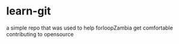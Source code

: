 # learn-git

a simple repo that was used to help forloopZambia get comfortable contributing to opensource


